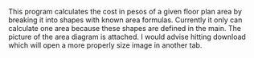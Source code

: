 This program calculates the cost in pesos of a given floor plan area by breaking it into shapes with known area formulas. Currently
it only can calculate one area because these shapes are defined in the main. 
The picture of the area diagram is attached. I would advise hitting download which will open a more properly size
image in another tab.
